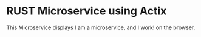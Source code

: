 # RUST Microservice using Actix
This Microservice displays I am a microservice, and I work! on the browser. 
